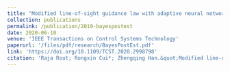 ```yaml
---
title: "Modified line-of-sight guidance law with adaptive neural network control of underactuated marine vehicles with state and input constraints"
collection: publications
permalink: /publication/2019-bayespostest
date: 2020-06-10
venue: 'IEEE Transactions on Control Systems Technology'
paperurl: '/files/pdf/research/BayesPostEst.pdf'
link: 'https://doi.org/10.1109/TCST.2020.2998798'
citation: 'Raja Rout; Rongxin Cui*; Zhengqing Han.&quot;Modified line-of-sight guidance law with adaptive neural network control of underactuated marine vehicles with state and input constraints.&quot; <i>IEEE Transactions on Control Systems Technology</i>, 2020, 28(5): 1902-1914. doi:10.1109/TCST.2020.2998798'
---
```




